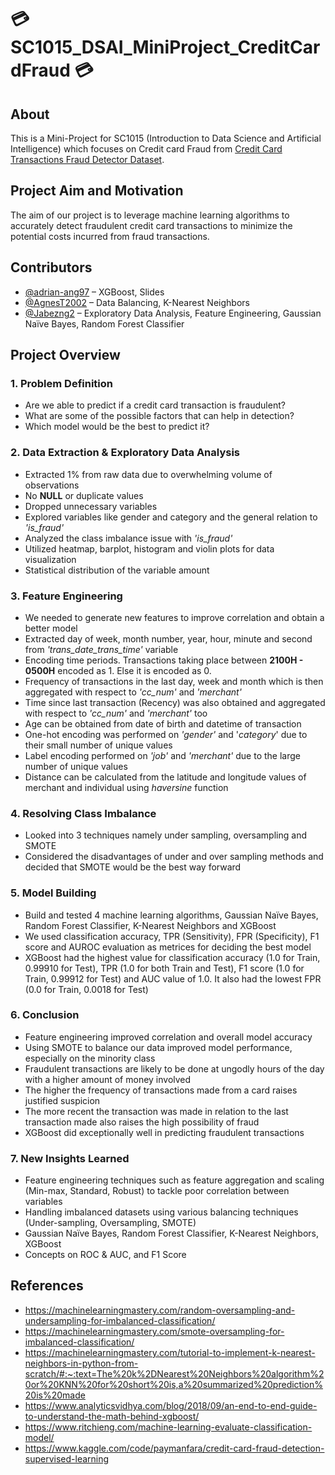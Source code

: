 
# :credit_card: SC1015_DSAI_MiniProject_CreditCardFraud :credit_card:

## About
This is a Mini-Project for SC1015 (Introduction to Data Science and Artificial Intelligence) which focuses on Credit card Fraud from 
[Credit Card Transactions Fraud Detector Dataset](https://www.kaggle.com/datasets/kartik2112/fraud-detection?select=fraudTrain.csv). 

## Project Aim and Motivation
The aim of our project is to leverage machine learning algorithms to accurately detect fraudulent credit card transactions to minimize 
the potential costs incurred from fraud transactions. 

## Contributors
- [@adrian-ang97](https://github.com/adrian-ang97) – XGBoost, Slides
- [@AgnesT2002](https://github.com/AgnesT2002) – Data Balancing, K-Nearest Neighbors
- [@Jabezng2](https://github.com/Jabezng2) – Exploratory Data Analysis, Feature Engineering, Gaussian Naïve Bayes,     Random Forest Classifier

## Project Overview
### 1. Problem Definition ###
- Are we able to predict if a credit card transaction is fraudulent?
- What are some of the possible factors that can help in detection?
- Which model would be the best to predict it?

### 2. Data Extraction & Exploratory Data Analysis ###
- Extracted 1% from raw data due to overwhelming volume of observations
- No **NULL** or duplicate values
- Dropped unnecessary variables
- Explored variables like gender and category and the general relation to *'is_fraud'*
- Analyzed the class imbalance issue with *'is_fraud'*
- Utilized heatmap, barplot, histogram and violin plots for data visualization
- Statistical distribution of the variable amount

### 3. Feature Engineering ###
- We needed to generate new features to improve correlation and obtain a better model
- Extracted day of week, month number, year, hour, minute and second from *'trans_date_trans_time'* variable
- Encoding time periods. Transactions taking place between **2100H - 0500H** encoded as 1. Else it is encoded as 0.
- Frequency of transactions in the last day, week and month which is then aggregated with respect to *'cc_num'* and *'merchant'*
- Time since last transaction (Recency) was also obtained and aggregated with respect to *'cc_num'* and *'merchant'* too
- Age can be obtained from date of birth and datetime of transaction
- One-hot encoding was performed on *'gender'* and '*category*' due to their small number of unique values
- Label encoding performed on *'job'* and *'merchant'* due to the large number of unique values
- Distance can be calculated from the latitude and longitude values of merchant and individual using *haversine* function

### 4. Resolving Class Imbalance ###
- Looked into 3 techniques namely under sampling, oversampling and SMOTE
- Considered the disadvantages of under and over sampling methods and decided that SMOTE would be the best way forward

### 5. Model Building ###
- Build and tested 4 machine learning algorithms, Gaussian Naïve Bayes, Random Forest Classifier, K-Nearest Neighbors and XGBoost
- We used classification accuracy, TPR (Sensitivity), FPR (Specificity), F1 score and AUROC evaluation as metrices for deciding the best model
- XGBoost had the highest value for classification accuracy (1.0 for Train, 0.99910 for Test), TPR (1.0 for both Train and Test), F1 score (1.0 for Train, 0.99912 for Test) and AUC value of 1.0. It also had the lowest FPR (0.0 for Train, 0.0018 for Test)

### 6. Conclusion ###
- Feature engineering improved correlation and overall model accuracy
- Using SMOTE to balance our data improved model performance, especially on the minority class
- Fraudulent transactions are likely to be done at ungodly hours of the day with a higher amount of money involved
- The higher the frequency of transactions made from a card raises justified suspicion
- The more recent the transaction was made in relation to the last transaction made also raises the high possibility of fraud
- XGBoost did exceptionally well in predicting fraudulent transactions

### 7. New Insights Learned ###
- Feature engineering techniques such as feature aggregation and scaling (Min-max, Standard, Robust) to tackle poor correlation between variables
- Handling imbalanced datasets using various balancing techniques (Under-sampling, Oversampling, SMOTE)
- Gaussian Naïve Bayes, Random Forest Classifier, K-Nearest Neighbors, XGBoost
- Concepts on ROC & AUC, and F1 Score

## References ##
- https://machinelearningmastery.com/random-oversampling-and-undersampling-for-imbalanced-classification/
- https://machinelearningmastery.com/smote-oversampling-for-imbalanced-classification/
- https://machinelearningmastery.com/tutorial-to-implement-k-nearest-neighbors-in-python-from-scratch/#:~:text=The%20k%2DNearest%20Neighbors%20algorithm%20or%20KNN%20for%20short%20is,a%20summarized%20prediction%20is%20made
- https://www.analyticsvidhya.com/blog/2018/09/an-end-to-end-guide-to-understand-the-math-behind-xgboost/
- https://www.ritchieng.com/machine-learning-evaluate-classification-model/
- https://www.kaggle.com/code/paymanfara/credit-card-fraud-detection-supervised-learning 
